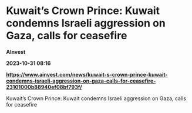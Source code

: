 # Kuwait’s Crown Prince: Kuwait condemns Israeli aggression on Gaza, calls for ceasefire
**AInvest**

**2023-10-31 08:16**

**https://www.ainvest.com/news/kuwait-s-crown-prince-kuwait-condemns-israeli-aggression-on-gaza-calls-for-ceasefire-23101000b88940ef08bf793f/**

Kuwait’s Crown Prince: Kuwait condemns Israeli aggression on Gaza, calls for ceasefire